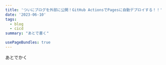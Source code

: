 ```yaml
---
title: 'ついにブログを外部に公開！GitHub ActionsでPagesに自動デプロイする！！'
date: '2023-06-10'
tags:
  - blog
  - cicd
summary: "あとで書く"

usePageBundles: true
---
```


あとでかく
